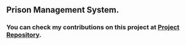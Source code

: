 ## Prison Management System.
### You can check my contributions on this project at [Project Repository](https://github.com/feyzanurakyol/CSE-222-PROJECT).
